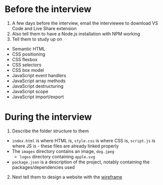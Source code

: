 # Before the interview

1. A few days before the interview, email the interviewee to download VS Code and Live Share extension
2. Also tell them to have a Node.js installation with NPM working
3. Tell them to study up on
  - Semantic HTML
  - CSS positioning
  - CSS flexbox
  - CSS selectors
  - CSS box model
  - JavaScript event handlers
  - JavaScript array methods
  - JavaScript destructuring
  - JavaScript scope
  - JavaScript import/export

# During the interview

1. Describe the folder structure to them
  - `index.html` is where HTML is, `style.css` is where CSS is, `script.js` is where JS is - these files are already linked properly
  - The `images` directory contains an image, `dog.jpeg`
    - `logos` directory containing `apple.svg`
  - `package.json` is a description of the project, notably containing the packages/dependencies used
2. Next tell them to design a website with the [wireframe]()
